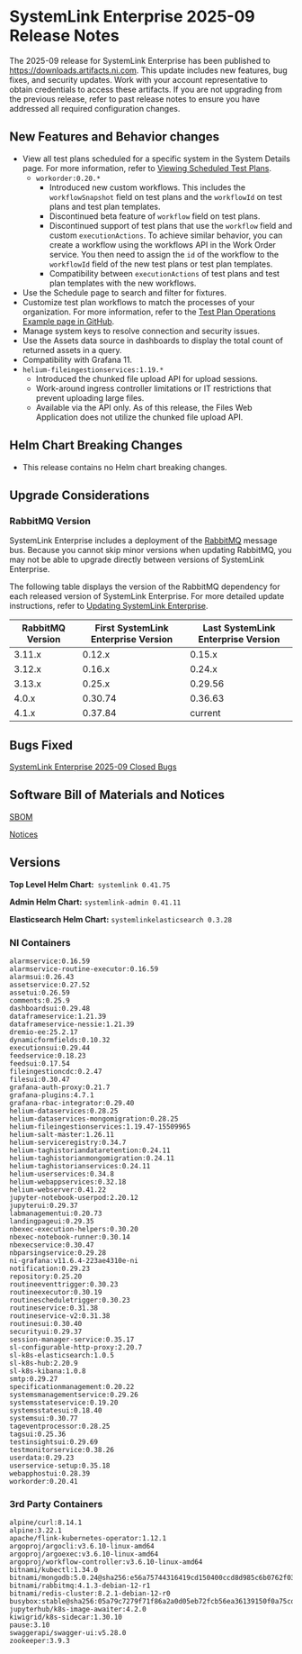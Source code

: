 # SystemLink Enterprise 2025-09 Release Notes

The 2025-09 release for SystemLink Enterprise has been
published to <https://downloads.artifacts.ni.com>. This update includes new
features, bug fixes, and security updates. Work with your account representative
to obtain credentials to access these artifacts. If you are not upgrading from
the previous release, refer to past release notes to ensure you have addressed
all required configuration changes.

## New Features and Behavior changes

- View all test plans scheduled for a specific system in the System Details page. For more information, refer to [Viewing Scheduled Test Plans](https://www.ni.com/docs/en-US/bundle/systemlink-enterprise/page/viewing-scheduled-test-plans.html).
  - `workorder:0.20.*`
    - Introduced new custom workflows. This includes the `workflowSnapshot` field on test plans and the `workflowId` on test plans and test plan templates.
    - Discontinued beta feature of `workflow` field on test plans.
    - Discontinued support of test plans that use the `workflow` field and custom `executionActions`. To achieve similar behavior, you can create a workflow using the workflows API in the Work Order service. You then need to assign the `id` of the workflow to the `workflowId` field of the new test plans or test plan templates.
    - Compatibility between `executionActions` of test plans and test plan templates with the new workflows.
- Use the Schedule page to search and filter for fixtures.
- Customize test plan workflows to match the processes of your organization. For more information, refer to the [Test Plan Operations Example page in GitHub](https://github.com/ni/systemlink-enterprise-examples/tree/main/Test%20Plan%20Operations%20Examples).
- Manage system keys to resolve connection and security issues.
- Use the Assets data source in dashboards to display the total count of returned assets in a query.
- Compatibility with Grafana 11.
- `helium-fileingestionservices:1.19.*`
  - Introduced the chunked file upload API for upload sessions.
  - Work-around ingress controller limitations or IT restrictions that prevent uploading large files.
  - Available via the API only. As of this release, the Files Web Application does not utilize the chunked file upload API.

## Helm Chart Breaking Changes

- This release contains no Helm chart breaking changes.

## Upgrade Considerations

### RabbitMQ Version

SystemLink Enterprise includes a deployment of the
[RabbitMQ](https://www.rabbitmq.com/) message bus. Because you cannot skip minor
versions when updating RabbitMQ, you may not be able to upgrade directly between
versions of SystemLink Enterprise.

The following table displays the version of the
RabbitMQ dependency for each released version of SystemLink Enterprise. For more detailed update instructions, refer to
[Updating SystemLink Enterprise](https://www.ni.com/docs/en-US/bundle/systemlink-enterprise/page/updating-systemlink-enterprise.html).

| RabbitMQ Version | First SystemLink Enterprise Version | Last SystemLink Enterprise Version |
| ---------------- | ----------------------------------- | ---------------------------------- |
| 3.11.x           | 0.12.x                              | 0.15.x                             |
| 3.12.x           | 0.16.x                              | 0.24.x                             |
| 3.13.x           | 0.25.x                              | 0.29.56                            |
| 4.0.x            | 0.30.74                             | 0.36.63                            |
| 4.1.x            | 0.37.84                             | current                            |

## Bugs Fixed

[SystemLink Enterprise 2025-09 Closed Bugs](https://github.com/ni/install-systemlink-enterprise/tree/2025-09/release-notes/2025-09/closed-bugs-sle-2025-09.xlsx)

## Software Bill of Materials and Notices

[SBOM](https://github.com/ni/install-systemlink-enterprise/tree/2025-09/release-notes/2025-09/sbom)

[Notices](https://github.com/ni/install-systemlink-enterprise/tree/2025-09/release-notes/2025-09/notices)

## Versions

**Top Level Helm Chart:** `systemlink 0.41.75`

**Admin Helm Chart:** `systemlink-admin 0.41.11`

**Elasticsearch Helm Chart:** `systemlinkelasticsearch 0.3.28`

### NI Containers

```text
alarmservice:0.16.59
alarmservice-routine-executor:0.16.59
alarmsui:0.26.43
assetservice:0.27.52
assetui:0.26.59
comments:0.25.9
dashboardsui:0.29.48
dataframeservice:1.21.39
dataframeservice-nessie:1.21.39
dremio-ee:25.2.17
dynamicformfields:0.10.32
executionsui:0.29.44
feedservice:0.18.23
feedsui:0.17.54
fileingestioncdc:0.2.47
filesui:0.30.47
grafana-auth-proxy:0.21.7
grafana-plugins:4.7.1
grafana-rbac-integrator:0.29.40
helium-dataservices:0.28.25
helium-dataservices-mongomigration:0.28.25
helium-fileingestionservices:1.19.47-15509965
helium-salt-master:1.26.11
helium-serviceregistry:0.34.7
helium-taghistoriandataretention:0.24.11
helium-taghistorianmongomigration:0.24.11
helium-taghistorianservices:0.24.11
helium-userservices:0.34.8
helium-webappservices:0.32.18
helium-webserver:0.41.22
jupyter-notebook-userpod:2.20.12
jupyterui:0.29.37
labmanagementui:0.20.73
landingpageui:0.29.35
nbexec-execution-helpers:0.30.20
nbexec-notebook-runner:0.30.14
nbexecservice:0.30.47
nbparsingservice:0.29.28
ni-grafana:v11.6.4-223ae4310e-ni
notification:0.29.23
repository:0.25.20
routineeventtrigger:0.30.23
routineexecutor:0.30.19
routinescheduletrigger:0.30.23
routineservice:0.31.38
routineservice-v2:0.31.38
routinesui:0.30.40
securityui:0.29.37
session-manager-service:0.35.17
sl-configurable-http-proxy:2.20.7
sl-k8s-elasticsearch:1.0.5
sl-k8s-hub:2.20.9
sl-k8s-kibana:1.0.8
smtp:0.29.27
specificationmanagement:0.20.22
systemsmanagementservice:0.29.26
systemsstateservice:0.19.20
systemsstatesui:0.18.40
systemsui:0.30.77
tageventprocessor:0.28.25
tagsui:0.25.36
testinsightsui:0.29.69
testmonitorservice:0.38.26
userdata:0.29.23
userservice-setup:0.35.18
webapphostui:0.28.39
workorder:0.20.41
```

### 3rd Party Containers

```text
alpine/curl:8.14.1
alpine:3.22.1
apache/flink-kubernetes-operator:1.12.1
argoproj/argocli:v3.6.10-linux-amd64
argoproj/argoexec:v3.6.10-linux-amd64
argoproj/workflow-controller:v3.6.10-linux-amd64
bitnami/kubectl:1.34.0
bitnami/mongodb:5.0.24@sha256:e56a75744316419cd150400ccd8d985c6b0762f03c7a3b015f233524d043731f
bitnami/rabbitmq:4.1.3-debian-12-r1
bitnami/redis-cluster:8.2.1-debian-12-r0
busybox:stable@sha256:05a79c7279f71f86a2a0d05eb72fcb56ea36139150f0a75cd87e80a4272e4e39
jupyterhub/k8s-image-awaiter:4.2.0
kiwigrid/k8s-sidecar:1.30.10
pause:3.10
swaggerapi/swagger-ui:v5.28.0
zookeeper:3.9.3
```
